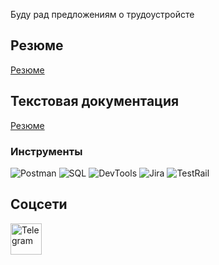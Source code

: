 Буду рад предложениям о трудоустройсте

## Резюме
[Резюме](https://drive.google.com/your-resume-link)

## Текстовая документация
[Резюме](https://drive.google.com/your-resume-link)

### Инструменты
![Postman](https://img.shields.io/badge/-Postman-090909?style=for-the-badge&logo=postman&logoColor=FF6C37)
![SQL](https://img.shields.io/badge/-SQL-090909?style=for-the-badge&logo=mysql&logoColor=FFFFFF)
![DevTools](https://img.shields.io/badge/-DevTools-090909?style=for-the-badge&logo=google-chrome&logoColor=4285F4)
![Jira](https://img.shields.io/badge/-Jira-090909?style=for-the-badge&logo=jira&logoColor=0052CC) 
![TestRail](https://img.shields.io/badge/-TestRail-090909?style=for-the-badge&logo=testrail&logoColor=E7B400)

## Соцсети
<a href="https://t.me/ваш_никнейм" target="_blank">
    <img src="(https://img.shields.io/badge/-Telegram-2CA5E0?style=for-the-badge&logo=telegram&logoColor=FFFFFF" alt="Telegram" width="50" height="50"/>
</a>
